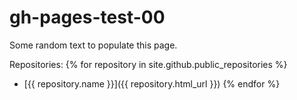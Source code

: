 # gh-pages-test-00

Some random text to populate this page.

Repositories:
{% for repository in site.github.public_repositories %}
  * [{{ repository.name }}]({{ repository.html_url }})
{% endfor %}
